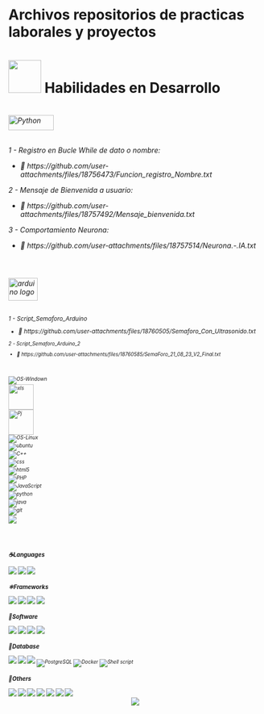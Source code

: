 # Archivos repositorios de practicas laborales y proyectos <br>


<h1 align="left"><picture><img src = "https://github.com/7oSkaaa/7oSkaaa/blob/main/Images/about_me.gif?raw=true" width = 65px></picture> Habilidades en Desarrollo <h6><br>
<div></div>

<div style="text-align: left;">
<img height="30" width="90" alt="Python" src="https://img.shields.io/badge/Python%20-%2314354C.svg?logo=python&logoColor=white"><br><br>
<p> 1 - Registro en Bucle While de dato o nombre: <br><ul><li>🎯 https://github.com/user-attachments/files/18756473/Funcion_registro_Nombre.txt </li></ul></p>
<p> 2 - Mensaje de Bienvenida a usuario: <br><ul><li>🎯 https://github.com/user-attachments/files/18757492/Mensaje_bienvenida.txt </li></ul></p>
<p> 3 - Comportamiento Neurona: <br><ul><li>🎯 https://github.com/user-attachments/files/18757514/Neurona.-.IA.txt </li></ul></p>
<h1>
</h1>
<br/>
 
<div style="text-align: left;">
<img height="45" width="58" alt="arduino logo" src="https://cdn.jsdelivr.net/gh/devicons/devicon/icons/arduino/arduino-original.svg"><br><br>
<small><p> 1 - Script_Semaforo_Arduino <br><ul><li>🎯 https://github.com/user-attachments/files/18760505/Semaforo_Con_Ultrasonido.txt </li></ul></p>
<small><p> 2 - Script_Semaforo_Arduino_2 <br><ul><li>🎯 https://github.com/user-attachments/files/18760585/SemaForo_21_08_23_V2_Final.txt </li></ul></p>
<h1>
</h1>
<br/>

 
<div style="text-align: left;">
<img src="https://img.shields.io/badge/Windows-0078D6?style=for-the-badge&logo=windows&logoColor=white" alt="OS-Windown"><br/>
<div style="text-align: left;">
<img height="50" width="50" alt="xls" src="https://github.com/user-attachments/assets/ba5dfdac-529e-4e55-b7ff-06de7759e667"><br/>
<div style="text-align: left;">
<img height="50" width="50" alt="Pj"  src="https://github.com/user-attachments/assets/7ef1ca23-5026-46b7-aed8-4be9588a4a6c"><br/>
<img src="https://img.shields.io/badge/Linux-FCC624?style=for-the-badge&logo=linux&logoColor=black" alt="OS-Linux"><br/>
<img src="https://img.shields.io/badge/Ubuntu-E95420?style=for-the-badge&logo=ubuntu&logoColor=white" alt="ubuntu"><br/>
<div style="text-align: left;">
<img src="https://img.shields.io/badge/C%2B%2B-00599C?style=for-the-badge&logo=c%2B%2B&logoColor=white" alt="C++"><br/>
<img src="https://img.shields.io/badge/CSS3-1572B6?style=for-the-badge&logo=css3&logoColor=white" alt="css"><br/>
<img src="https://img.shields.io/badge/HTML5-E34F26?style=for-the-badge&logo=html5&logoColor=white" alt="html5"><br/>
<img src="https://img.shields.io/badge/PHP-777BB4?style=for-the-badge&logo=php&logoColor=white" alt="PHP"><br/>
<img src="https://img.shields.io/badge/JavaScript-323330?style=for-the-badge&logo=javascript&logoColor=F7DF1E" alt="JavaScript"><br/>
<img src="https://img.shields.io/badge/Python-FFD43B?style=for-the-badge&logo=python&logoColor=blue" alt="python"><br/>
<img src="https://img.shields.io/badge/Java-ED8B00?style=for-the-badge&logo=java&logoColor=white" alt="java"><br/>
<img src="https://img.shields.io/badge/GIT-E44C30?style=for-the-badge&logo=git&logoColor=white" alt="git"><br/>
<img src="https://img.shields.io/badge/GitHub%20Pages-%23327FC7.svg?style=for-the-badge&logo=github&logoColor=white"><br/>
</div>
<h1>
</h1>
<br/>
 
### ☕️Languages
<img src="https://img.shields.io/badge/C%20-%232370ED.svg?style=for-the-badge&logo=c&logoColor=white">
<img src="https://img.shields.io/badge/JavaScript%20-%23F7DF1E.svg?style=for-the-badge&logo=javascript&logoColor=black">
<img src="https://img.shields.io/badge/typescript-3178C6.svg?style=for-the-badge&logo=typescript&logoColor=white">

### ⚛️Frameworks

<img src="https://img.shields.io/badge/Angular-DD0031.svg?style=for-the-badge&logo=angular&logoColor=white">
<img src="https://img.shields.io/badge/react.js-61DAFB.svg?style=for-the-badge&logo=react&logoColor=black">
<img src="https://img.shields.io/badge/node.js-339933.svg?style=for-the-badge&logo=nodedotjs&logoColor=white">
<img src="https://img.shields.io/badge/vue.js-%2335495e.svg?style=for-the-badge&logo=vuedotjs&logoColor=%234FC08D">

### 📝Software

<img src="https://img.shields.io/badge/Visual%20Studio%20Code-0078d7.svg?style=for-the-badge&logo=visual-studio-code&logoColor=white">
<img src="https://img.shields.io/badge/Android%20Studio-3DDC84.svg?style=for-the-badge&logo=androidstudio&logoColor=white">
<img src="https://img.shields.io/badge/Arduino-00979D.svg?style=for-the-badge&logo=arduino&logoColor=white">
<img src="https://img.shields.io/badge/github-%23121011.svg?style=for-the-badge&logo=github&logoColor=white">

### 🐬Database

<img src="https://img.shields.io/badge/sqlite-003B57.svg?style=for-the-badge&logo=sqlite&logoColor=white">
<img src="https://img.shields.io/badge/mysql-4479A1.svg?style=for-the-badge&logo=mysql&logoColor=white">
<img src="https://img.shields.io/badge/mongodb-47A248.svg?style=for-the-badge&logo=mongodb&logoColor=white">
<img src="https://img.shields.io/badge/PostgreSQL-316192?style=for-the-badge&logo=postgresql&logoColor=white" alt="PostgreSQL">
<img src="https://img.shields.io/badge/docker-%230db7ed.svg?style=for-the-badge&logo=docker&logoColor=white" alt="Docker">
<img src="https://img.shields.io/badge/shell_script-%23121011.svg?style=for-the-badge&logo=gnu-bash&logoColor=white" alt="Shell script">

### 🐙Others

<img src="https://img.shields.io/badge/Android-44A833.svg?style=for-the-badge&logo=android&logoColor=white">
<img src="https://img.shields.io/badge/open_ai_api-412991.svg?style=for-the-badge&logo=openai&logoColor=white">
<img src="https://img.shields.io/badge/-NumPy-333333?style=flat&logo=numpy">
<img src="https://img.shields.io/badge/-VScode-333333?style=flat&logo=visual-studio-code&logoColor=007ACC">
<img src="https://img.shields.io/badge/-Anaconda-333333?style=flat&logo=Anaconda">
<img src="https://img.shields.io/badge/-Markdown-333333?style=flat&logo=markdown">
<img src="https://img.shields.io/twitter/url?color=333333&label=MS%20Excel&logo=Microsoft%20Excel&url=https%3A%2F%2Fimg.shields.io%2Fbadge%2F-Windows-333333%3Fstyle%3Dflat%26logo%3DWindows">

<br>
<div align="center">
  <img src="https://github-readme-stats.vercel.app/api/top-langs/?username=pmbechard&theme=blue-green">
</div>
<br>

